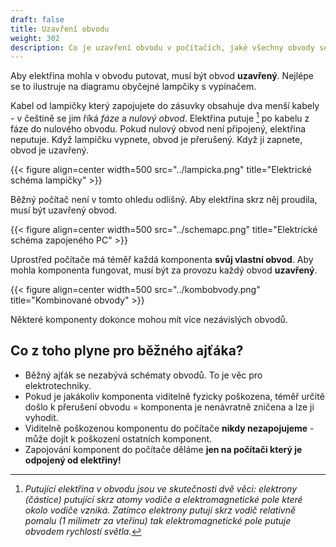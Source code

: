 ```yaml
---
draft: false
title: Uzavření obvodu
weight: 302
description: Co je uzavření obvodu v počítačích, jaké všechny obvody se v počítačích nachází a co to znamená pro běžného ajťáka
---
```


Aby elektřina mohla v obvodu putovat, musí být obvod **uzavřený**. Nejlépe se to ilustruje na diagramu obyčejné lampčiky s vypínačem.

Kabel od lampičky který zapojujete do zásuvky obsahuje dva menší kabely - v češtině se jim říká *fáze* a *nulový obvod*. Elektřina putuje [^1] po kabelu z fáze do nulového obvodu. Pokud nulový obvod není připojený, elektřina neputuje. Když lampičku vypnete, obvod je přerušený. Když ji zapnete, obvod je uzavřený.

{{< figure align=center width=500 src="../lampicka.png" title="Elektrické schéma lampičky" >}}

Běžný počítač není v tomto ohledu odlišný. Aby elektřina skrz něj proudila, musí být uzavřený obvod.

{{< figure align=center width=500 src="../schemapc.png" title="Elektrické schéma zapojeného PC" >}}

Uprostřed počítače má téměř každá komponenta **svůj vlastní obvod**. Aby mohla komponenta fungovat, musí být za provozu každý obvod **uzavřený**.

{{< figure align=center width=500 src="../kombobvody.png" title="Kombinované obvody" >}}

Některé komponenty dokonce mohou mít více nezávislých obvodů.

## Co z toho plyne pro běžného ajťáka?

- Běžný ajťák se nezabývá schématy obvodů. To je věc pro elektrotechniky.
- Pokud je jakákoliv komponenta viditelně fyzicky poškozena, téměř určitě došlo k přerušení obvodu = komponenta je nenávratně zničena a lze ji vyhodit.
- Viditelně poškozenou komponentu do počítače **nikdy nezapojujeme** - může dojít k poškození ostatních komponent.
- Zapojování komponent do počítače děláme **jen na počítači který je odpojený od elektřiny!** 

[^1]: *Putující elektřina v obvodu jsou ve skutečnosti dvě věci: elektrony (částice) putující skrz atomy vodiče a elektromagnetické pole které okolo vodiče vzniká. Zatímco elektrony putují skrz vodič relativně pomalu (1 milimetr za vteřinu) tak elektromagnetické pole putuje obvodem rychlostí světla.*